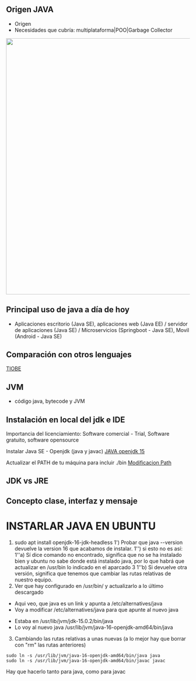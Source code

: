 ## Origen JAVA
- Origen
- Necesidades que cubría: multiplataforma|POO|Garbage Collector
<p align="left">
  <img src="https://cdn.wrytin.com/images/wrytup/r/1024/greenbbq-jz48l38k.jpeg" width="700">
</p>

## Principal uso de java a día de hoy
- Aplicaciones escritorio (Java SE), aplicaciones web (Java EE) / servidor de aplicaciones (Java SE) / Microservicios (Springboot - Java SE), Movil (Android - Java SE)

## Comparación con otros lenguajes
[TIOBE](https://www.tiobe.com/tiobe-index/)

## JVM
- código java, bytecode y JVM

## Instalación en local del jdk e IDE
Importancia del licenciamiento:  Software comercial - Trial, Software gratuito, software opensource

Instalar Java SE - Openjdk (java y javac)
[JAVA openjdk 15](https://jdk.java.net/java-se-ri/15)

Actualizar el PATH de tu máquina para incluir ./bin
[Modificacion Path](https://www.java.com/en/download/help/path.xml)

## JDK vs JRE

## Concepto clase, interfaz y mensaje


# INSTARLAR JAVA EN UBUNTU
1) sudo apt install openjdk-16-jdk-headless
1') Probar que java --version devuelve la version 16 que acabamos de instalar.
1'') si esto no es así:
1''a) Sí dice comando no encontrado, significa que no se ha instalado bien y ubuntu no sabe donde está instalado java, por lo que habrá que actualizar en /usr/bin lo indicado en el aparcado 3
1''b) Si devuelve otra versión, significa que tenemos que cambiar las rutas relativas de nuestro equipo.
2) Ver que hay configurado en /usr/bin/ y actualizarlo a lo último descargado 
- Aqui veo, que java es un link y apunta a /etc/alternatives/java
- Voy a modificar /etc/alternatives/java para que apunte al nuevo java
* Estaba en /usr/lib/jvm/jdk-15.0.2/bin/java
* Lo voy al nuevo java /usr/lib/jvm/java-16-openjdk-amd64/bin/java

3) Cambiando las rutas relativas a unas nuevas (a lo mejor hay que borrar con "rm" las rutas anteriores)
```
sudo ln -s /usr/lib/jvm/java-16-openjdk-amd64/bin/java java
sudo ln -s /usr/lib/jvm/java-16-openjdk-amd64/bin/javac javac
```
Hay que hacerlo tanto para java, como para javac